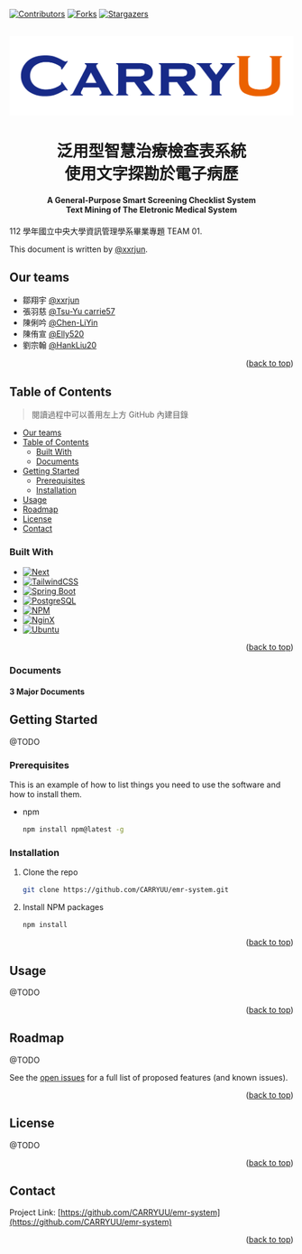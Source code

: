 <a name="readme-top"></a>

[![Contributors][contributors-shield]][contributors-url]
[![Forks][forks-shield]][forks-url]
[![Stargazers][stars-shield]][stars-url]

<!-- PROJECT LOGO -->
<br />
<div align="center">
  <a href="https://github.com/CARRYUU/emr-system">
    <img src="docs/images/carryu_big_logo.png" alt="Logo" >
  </a>
</div>

<!-- About this Project -->
<h1 align="center">泛用型智慧治療檢查表系統<br/>使用文字探勘於電子病歷</h1>
<h4 align="center">A General-Purpose Smart Screening Checklist System<br/>Text Mining of The Eletronic Medical System</h4>

112 學年國立中央大學資訊管理學系畢業專題 TEAM 01.

This document is written by [@xxrjun](https://github.com/xxrjun).

## Our teams

- 鄒翔宇 [@xxrjun](https://github.com/xxrjun)
- 張羽慈 [@Tsu-Yu carrie57](https://github.com/Tsu-Yu)
- 陳俐吟 [@Chen-LiYin](https://github.com/Chen-LiYin)
- 陳侑宣 [@Elly520](https://github.com/Elly520)
- 劉宗翰 [@HankLiu20](https://github.com/HankLiu20)

<p align="right">(<a href="#readme-top">back to top</a>)</p>

## Table of Contents

> 閱讀過程中可以善用左上方 GitHub 內建目錄

- [Our teams](#our-teams)
- [Table of Contents](#table-of-contents)
  - [Built With](#built-with)
  - [Documents](#documents)
- [Getting Started](#getting-started)
  - [Prerequisites](#prerequisites)
  - [Installation](#installation)
- [Usage](#usage)
- [Roadmap](#roadmap)
- [License](#license)
- [Contact](#contact)

### Built With

- [![Next][next.js]][next-url]
- [![TailwindCSS][tailwindcss]][tailwindcss-url]
- [![Spring Boot][springboot]][springboot-url]
- [![PostgreSQL][postgresql]][postgresql-url]
- [![NPM][npm]][npm-url]
- [![NginX][nginx]][nginx-url]
- [![Ubuntu][ubuntu]][ubuntu-url]

<p align="right">(<a href="#readme-top">back to top</a>)</p>

### Documents

#### 3 Major Documents

<!-- GETTING STARTED -->

## Getting Started

@TODO

### Prerequisites

This is an example of how to list things you need to use the software and how to install them.

- npm
  ```sh
  npm install npm@latest -g
  ```

### Installation

1. Clone the repo
   ```sh
   git clone https://github.com/CARRYUU/emr-system.git
   ```
2. Install NPM packages
   ```sh
   npm install
   ```

<p align="right">(<a href="#readme-top">back to top</a>)</p>

<!-- USAGE EXAMPLES -->

## Usage

@TODO

<p align="right">(<a href="#readme-top">back to top</a>)</p>

<!-- ROADMAP -->

## Roadmap

@TODO

See the [open issues](https://github.com/CARRYUU/emr-system/issues) for a full list of proposed features (and known issues).

<p align="right">(<a href="#readme-top">back to top</a>)</p>

<!-- LICENSE -->

## License

@TODO

<p align="right">(<a href="#readme-top">back to top</a>)</p>

<!-- CONTACT -->

## Contact

Project Link: [https://github.com/CARRYUU/emr-system](https://github.com/CARRYUU/emr-system)

<p align="right">(<a href="#readme-top">back to top</a>)</p>

<!-- MARKDOWN LINKS & IMAGES -->
<!-- https://www.markdownguide.org/basic-syntax/#reference-style-links -->

[contributors-shield]: https://img.shields.io/github/contributors/CARRYUU/emr-system.svg?style=for-the-badge
[contributors-url]: https://github.com/CARRYUU/emr-system/graphs/contributors
[forks-shield]: https://img.shields.io/github/forks/CARRYUU/emr-system.svg?style=for-the-badge
[forks-url]: https://github.com/CARRYUU/emr-system/network/members
[stars-shield]: https://img.shields.io/github/stars/CARRYUU/emr-system.svg?style=for-the-badge
[stars-url]: https://github.com/CARRYUU/emr-system/stargazers
[issues-shield]: https://img.shields.io/github/issues/CARRYUU/emr-system.svg?style=for-the-badge
[issues-url]: https://github.com/CARRYUU/emr-system/issues
[license-shield]: https://img.shields.io/github/license/CARRYUU/emr-system.svg?style=for-the-badge
[license-url]: https://github.com/CARRYUU/emr-system/blob/master/LICENSE.txt
[linkedin-shield]: https://img.shields.io/badge/-LinkedIn-black.svg?style=for-the-badge&logo=linkedin&colorB=555
[linkedin-url]: https://linkedin.com/in/linkedin_username
[product-screenshot]: images/screenshot.png

<!-- Built with LINKS & IMAGES-->

[next.js]: https://img.shields.io/badge/next.js-000000?style=for-the-badge&logo=nextdotjs&logoColor=white
[next-url]: https://nextjs.org/
[tailwindcss]: https://img.shields.io/badge/Tailwind_CSS-38B2AC?style=for-the-badge&logo=tailwind-css&logoColor=white
[tailwindcss-url]: https://tailwindcss.com
[springboot]: https://img.shields.io/badge/Spring_Boot-F2F4F9?style=for-the-badge&logo=spring-boot&
[springboot-url]: https://spring.io
[postgresql]: https://img.shields.io/badge/PostgreSQL-316192?style=for-the-badge&logo=postgresql&logoColor=white
[postgresql-url]: https://www.postgresql.org
[ubuntu]: https://img.shields.io/badge/Ubuntu-E95420?style=for-the-badge&logo=ubuntu&logoColor=white
[ubuntu-url]: https://ubuntu.com
[nginx]: https://img.shields.io/badge/Nginx-009639?style=for-the-badge&logo=nginx&logoColor=white
[nginx-url]: https://www.nginx.com
[npm]: https://img.shields.io/badge/npm-CB3837?style=for-the-badge&logo=npm&logoColor=white
[npm-url]: https://www.npmjs.com
